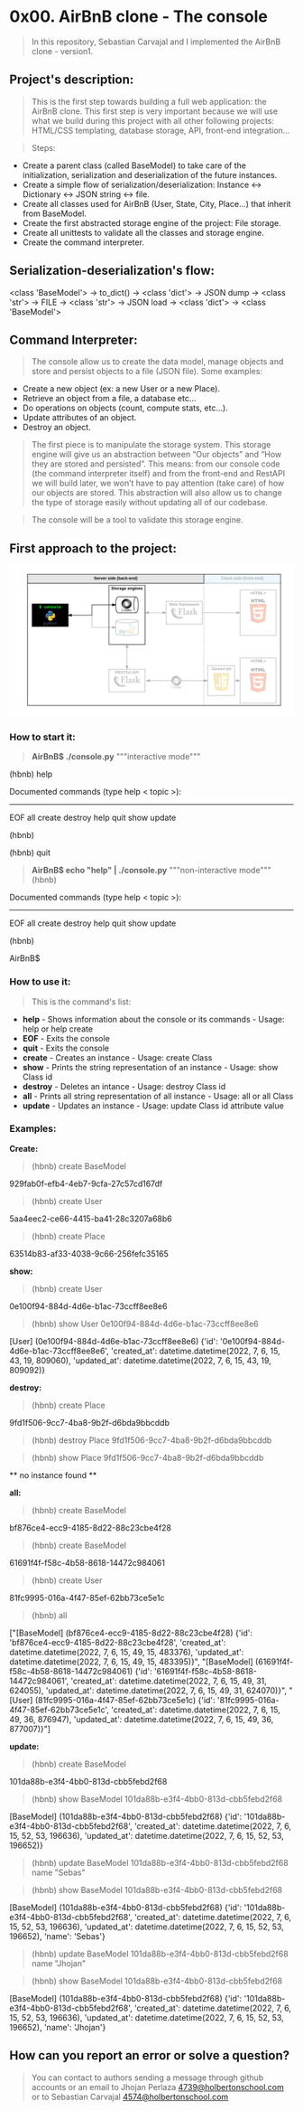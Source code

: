 # **0x00. AirBnB clone - The console**
>In this repository, Sebastian Carvajal and I implemented the AirBnB clone - version1.

## Project's description: 
>This is the first step towards building a full web application: the AirBnB clone. This first step is very important because we will use what we build during this project with all other following projects: HTML/CSS templating, database storage, API, front-end integration…

>Steps:
* Create a parent class (called BaseModel) to take care of the initialization, serialization and deserialization of the future instances.
* Create a simple flow of serialization/deserialization: Instance <-> Dictionary <-> JSON string <-> file.
* Create all classes used for AirBnB (User, State, City, Place…) that inherit from BaseModel.
* Create the first abstracted storage engine of the project: File storage.
* Create all unittests to validate all the classes and storage engine.
* Create the command interpreter.

## Serialization-deserialization's flow:
<class 'BaseModel'> -> to_dict() -> <class 'dict'> -> JSON dump -> <class 'str'> -> FILE -> <class 'str'> -> JSON load -> <class 'dict'> -> <class 'BaseModel'>

## Command Interpreter:
> The console allow us to create the data model, manage objects and store and persist objects to a file (JSON file). Some examples:
* Create a new object (ex: a new User or a new Place).
* Retrieve an object from a file, a database etc…
* Do operations on objects (count, compute stats, etc…).
* Update attributes of an object.
* Destroy an object.

>The first piece is to manipulate the storage system. This storage engine will give us an abstraction between “Our objects” and “How they are stored and persisted”. This means: from our console code (the command interpreter itself) and from the front-end and RestAPI we will build later, we won’t have to pay attention (take care) of how our objects are stored. This abstraction will also allow us to change the type of storage easily without updating all of our codebase.

>The console will be a tool to validate this storage engine.

## First approach to the project:
<img src="https://github.com/jhojanperlaza/holbertonschool-AirBnB_clone/blob/master/AirBnBv1.png?raw=true" alt="Stage1-AirBnB_clone_project"/>

### How to start it:
>**AirBnB$ ./console.py** """interactive mode"""

(hbnb) help

Documented commands (type help < topic >):
__________________________________________
EOF     all     create     destroy     help     quit     show     update

(hbnb) 

(hbnb) quit

>**AirBnB$ echo "help" | ./console.py** """non-interactive mode"""
(hbnb)

Documented commands (type help < topic >):
__________________________________________
EOF     all     create     destroy     help     quit     show     update

(hbnb) 

AirBnB$

### How to use it:
>This is the command's list:
* **help** - Shows information about the console or its commands - Usage: help or help create
* **EOF** - Exits the console
* **quit** - Exits the console
* **create** - Creates an instance - Usage: create Class
* **show** - Prints the string representation of an instance - Usage: show Class id
* **destroy** - Deletes an intance - Usage: destroy Class id
* **all** - Prints all string representation of all instance - Usage: all or all Class
* **update** - Updates an instance - Usage: update Class id attribute value

### Examples:
**Create:**

>(hbnb) create BaseModel

929fab0f-efb4-4eb7-9cfa-27c57cd167df

>(hbnb) create User

5aa4eec2-ce66-4415-ba41-28c3207a68b6

>(hbnb) create Place

63514b83-af33-4038-9c66-256fefc35165

**show:**
>(hbnb) create User

0e100f94-884d-4d6e-b1ac-73ccff8ee8e6

>(hbnb) show User 0e100f94-884d-4d6e-b1ac-73ccff8ee8e6

[User] (0e100f94-884d-4d6e-b1ac-73ccff8ee8e6) {'id': '0e100f94-884d-4d6e-b1ac-73ccff8ee8e6', 'created_at': datetime.datetime(2022, 7, 6, 15, 43, 19, 809060), 'updated_at': datetime.datetime(2022, 7, 6, 15, 43, 19, 809092)}

**destroy:**
>(hbnb) create Place

9fd1f506-9cc7-4ba8-9b2f-d6bda9bbcddb

>(hbnb) destroy Place 9fd1f506-9cc7-4ba8-9b2f-d6bda9bbcddb

>(hbnb) show Place 9fd1f506-9cc7-4ba8-9b2f-d6bda9bbcddb

** no instance found **

**all:**
>(hbnb) create BaseModel

bf876ce4-ecc9-4185-8d22-88c23cbe4f28

>(hbnb) create BaseModel

61691f4f-f58c-4b58-8618-14472c984061

>(hbnb) create User

81fc9995-016a-4f47-85ef-62bb73ce5e1c

>(hbnb) all

["[BaseModel] (bf876ce4-ecc9-4185-8d22-88c23cbe4f28) {'id': 'bf876ce4-ecc9-4185-8d22-88c23cbe4f28', 'created_at': datetime.datetime(2022, 7, 6, 15, 49, 15, 483376), 'updated_at': datetime.datetime(2022, 7, 6, 15, 49, 15, 483395)}", "[BaseModel] (61691f4f-f58c-4b58-8618-14472c984061) {'id': '61691f4f-f58c-4b58-8618-14472c984061', 'created_at': datetime.datetime(2022, 7, 6, 15, 49, 31, 624055), 'updated_at': datetime.datetime(2022, 7, 6, 15, 49, 31, 624070)}", "[User] (81fc9995-016a-4f47-85ef-62bb73ce5e1c) {'id': '81fc9995-016a-4f47-85ef-62bb73ce5e1c', 'created_at': datetime.datetime(2022, 7, 6, 15, 49, 36, 876947), 'updated_at': datetime.datetime(2022, 7, 6, 15, 49, 36, 877007)}"]

**update:**
>(hbnb) create BaseModel

101da88b-e3f4-4bb0-813d-cbb5febd2f68

>(hbnb) show BaseModel 101da88b-e3f4-4bb0-813d-cbb5febd2f68

[BaseModel] (101da88b-e3f4-4bb0-813d-cbb5febd2f68) {'id': '101da88b-e3f4-4bb0-813d-cbb5febd2f68', 'created_at': datetime.datetime(2022, 7, 6, 15, 52, 53, 196636), 'updated_at': datetime.datetime(2022, 7, 6, 15, 52, 53, 196652)}

>(hbnb) update BaseModel 101da88b-e3f4-4bb0-813d-cbb5febd2f68 name "Sebas"

>(hbnb) show BaseModel 101da88b-e3f4-4bb0-813d-cbb5febd2f68

[BaseModel] (101da88b-e3f4-4bb0-813d-cbb5febd2f68) {'id': '101da88b-e3f4-4bb0-813d-cbb5febd2f68', 'created_at': datetime.datetime(2022, 7, 6, 15, 52, 53, 196636), 'updated_at': datetime.datetime(2022, 7, 6, 15, 52, 53, 196652), 'name': 'Sebas'}

>(hbnb) update BaseModel 101da88b-e3f4-4bb0-813d-cbb5febd2f68 name "Jhojan"

>(hbnb) show BaseModel 101da88b-e3f4-4bb0-813d-cbb5febd2f68

[BaseModel] (101da88b-e3f4-4bb0-813d-cbb5febd2f68) {'id': '101da88b-e3f4-4bb0-813d-cbb5febd2f68', 'created_at': datetime.datetime(2022, 7, 6, 15, 52, 53, 196636), 'updated_at': datetime.datetime(2022, 7, 6, 15, 52, 53, 196652), 'name': 'Jhojan'}



## How can you report an error or solve a question?
> You can contact to authors sending a message through github accounts or an email to Jhojan Perlaza <4739@holbertonschool.com> or to Sebastian Carvajal <4574@holbertonschool.com>
